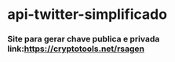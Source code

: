 # api-twitter-simplificado

### Site para gerar chave publica e privada link:https://cryptotools.net/rsagen
